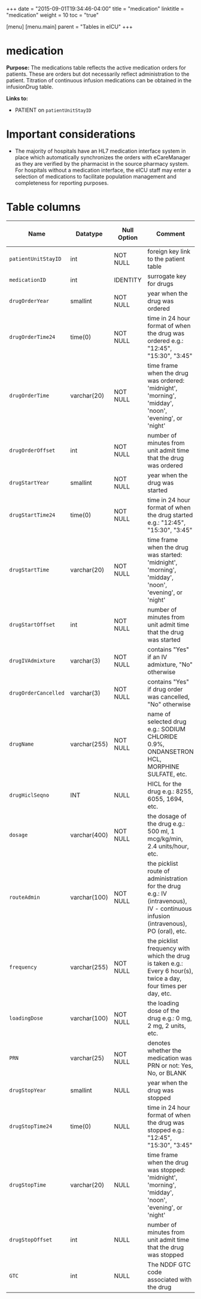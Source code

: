 +++
date = "2015-09-01T19:34:46-04:00"
title = "medication"
linktitle = "medication"
weight = 10
toc = "true"

[menu]
  [menu.main]
    parent = "Tables in eICU"
+++

# medication

**Purpose:** The medications table reflects the active medication orders for patients. These are orders but dot necessarily reflect administration to the patient. Titration of continuous infusion medications can be obtained in the infusionDrug table. 

**Links to:**

* PATIENT on `patientUnitStayID`

# Important considerations

* The majority of hospitals have an HL7 medication interface system in place which automatically synchronizes the orders with eCareManager as they are verified by the pharmacist in the source pharmacy system. For hospitals without a medication interface, the eICU staff may enter a selection of medications to facilitate population management and completeness for reporting purposes. 

# Table columns

Name | Datatype | Null Option | Comment | Is Key | Stored Transformed Created
---- | ---- | ---- | ---- | ---- | ----
`patientUnitStayID` | int | NOT NULL | foreign key link to the patient table | FK | C
`medicationID` | int | IDENTITY | surrogate key for drugs | PK | C
`drugOrderYear` | smallint | NOT NULL | year when the drug was ordered |  | T
`drugOrderTime24` | time(0) | NOT NULL | time in 24 hour format of when the drug was ordered e.g.: "12:45", "15:30", "3:45" |  | T
`drugOrderTime` | varchar(20) | NOT NULL | time frame when the drug was ordered: 'midnight', 'morning', 'midday', 'noon', 'evening', or 'night' |  | T
`drugOrderOffset` | int | NOT NULL | number of minutes from unit admit time that the drug was ordered |  | C
`drugStartYear` | smallint | NOT NULL | year when the drug was started |  | T
`drugStartTime24` | time(0) | NOT NULL | time in 24 hour format of when the drug started e.g.: "12:45", "15:30", "3:45" |  | T
`drugStartTime` | varchar(20) | NOT NULL | time frame when the drug was started: 'midnight', 'morning', 'midday', 'noon', 'evening', or 'night' |  | T
`drugStartOffset` | int | NOT NULL | number of minutes from unit admit time that the drug was started |  | C
`drugIVAdmixture` | varchar(3) | NOT NULL | contains "Yes" if an IV admixture, "No" otherwise |  | S
`drugOrderCancelled` | varchar(3) | NOT NULL | contains "Yes" if drug order was cancelled, "No" otherwise |  | S
`drugName` | varchar(255) | NOT NULL | name of selected drug e.g.: SODIUM CHLORIDE 0.9%, ONDANSETRON HCL, MORPHINE SULFATE, etc. |  | S
`drugHiclSeqno` | INT | NULL | HICL for the drug e.g.: 8255, 6055, 1694, etc. |  | S
`dosage` | varchar(400) | NOT NULL | the dosage of the drug e.g.: 500 ml, 1 mcg/kg/min, 2.4 units/hour, etc. |  | S
`routeAdmin` | varchar(100) | NOT NULL | the picklist route of administration for the drug e.g.: IV (intravenous), IV - continuous infusion (intravenous), PO (oral), etc. |  | S
`frequency` | varchar(255) | NOT NULL | the picklist frequency with which the drug is taken e.g.: Every 6 hour(s), twice a day, four times per day, etc. |  | S
`loadingDose` | varchar(100) | NOT NULL | the loading dose of the drug e.g.: 0 mg, 2 mg, 2 units, etc. |  | S
`PRN` | varchar(25) | NOT NULL | denotes whether the medication was PRN or not: Yes, No, or BLANK |  | S
`drugStopYear` | smallint | NULL | year when the drug was stopped |  | T
`drugStopTime24` | time(0) | NULL | time in 24 hour format of when the drug was stopped e.g.: "12:45", "15:30", "3:45" |  | T
`drugStopTime` | varchar(20) | NULL | time frame when the drug was stopped: 'midnight', 'morning', 'midday', 'noon', 'evening', or 'night' |  | T
`drugStopOffset` | int | NULL | number of minutes from unit admit time that the drug was stopped |  | C
`GTC` | int | NULL | The NDDF GTC code associated with the drug |  | S


<!-- # Detailed description

* To follow. -->

